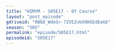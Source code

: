 ```yaml
---
title: "HIMYM - S05E17 - Of Course"
layout: "post_episode"
gdriveid: "0B6D_WdeSr-7ZVEZvbV9HSEdEeG8"
season: "S05"
permalink: "episode/S05E17.html"
episodeid: "S05E17"
---
```

